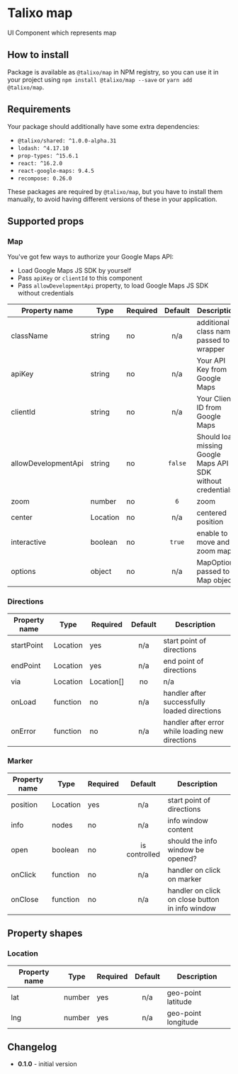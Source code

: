 # Talixo map

UI Component which represents map

## How to install

Package is available as `@talixo/map` in NPM registry, so you can use it in your project
using `npm install @talixo/map --save` or `yarn add @talixo/map`.

## Requirements

Your package should additionally have some extra dependencies:

- `@talixo/shared: ^1.0.0-alpha.31`
- `lodash: ^4.17.10`
- `prop-types: ^15.6.1`
- `react: ^16.2.0`
- `react-google-maps: 9.4.5`
- `recompose: 0.26.0`

These packages are required by `@talixo/map`, but you have to install them manually,
to avoid having different versions of these in your application.

## Supported props

### Map

You've got few ways to authorize your Google Maps API:

- Load Google Maps JS SDK by yourself
- Pass `apiKey` or `clientId` to this component
- Pass `allowDevelopmentApi` property, to load Google Maps JS SDK without credentials

Property name       | Type      | Required | Default | Description
--------------------|-----------|----------|:-------:|----------------------------------------
className           | string    | no       | n/a     | additional class name passed to wrapper
apiKey              | string    | no       | n/a     | Your API Key from Google Maps
clientId            | string    | no       | n/a     | Your Client ID from Google Maps
allowDevelopmentApi | string    | no       | `false` | Should load missing Google Maps API SDK without credentials?
zoom                | number    | no       | `6`     | zoom
center              | Location  | no       | n/a     | centered position
interactive         | boolean   | no       | `true`  | enable to move and zoom map
options             | object    | no       | n/a     | MapOptions passed to Map object

### Directions

Property name | Type                | Required | Default | Description
--------------|---------------------|----------|:-------:|------------------------------------------------
startPoint    | Location            | yes      | n/a     | start point of directions
endPoint      | Location            | yes      | n/a     | end point of directions
via           | Location|Location[] | no       | n/a     | either single waypoint or list of waypoints
onLoad        | function            | no       | n/a     | handler after successfully loaded directions
onError       | function            | no       | n/a     | handler after error while loading new directions

### Marker

Property name | Type      | Required | Default       | Description
--------------|-----------|----------|:-------------:|------------------------------------------------
position      | Location  | yes      | n/a           | start point of directions
info          | nodes     | no       | n/a           | info window content
open          | boolean   | no       | is controlled | should the info window be opened?
onClick       | function  | no       | n/a           | handler on click on marker
onClose       | function  | no       | n/a           | handler on click on close button in info window

## Property shapes

### Location

Property name | Type      | Required | Default       | Description
--------------|-----------|----------|:-------------:|------------------------------------------------
lat           | number    | yes      | n/a           | geo-point latitude
lng           | number    | yes      | n/a           | geo-point longitude

## Changelog

- **0.1.0** - initial version
